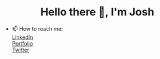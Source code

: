 <h1 align="center">Hello there 👋, I'm Josh</h1>

 - 📫 How to reach me:
 </br>[LinkedIn](https://www.linkedin.com/in/joshuagraydev/)
 </br>[Portfolio](https://joshgray.dev/)
 </br>[Twitter](https://twitter.com/squashgray)
<!--
**squashgray/squashgray** is a ✨ _special_ ✨ repository because its `README.md` (this file) appears on your GitHub profile.

Here are some ideas to get you started:
- 🔭 I’m currently working on ...
- 🌱 I’m currently learning ...
- 👯 I’m looking to collaborate on ...
- 🤔 I’m looking for help with ...
- 💬 Ask me about ...
- 📫 How to reach me: ...
- 😄 Pronouns: ...
- ⚡ Fun fact: ...
-->
